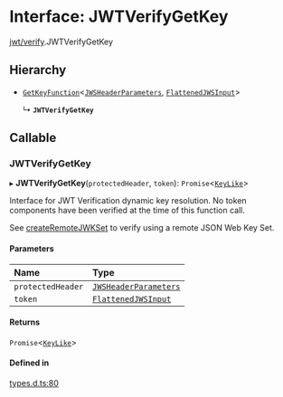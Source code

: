 # Interface: JWTVerifyGetKey

[jwt/verify](../modules/jwt_verify.md).JWTVerifyGetKey

## Hierarchy

- [`GetKeyFunction`](types.getkeyfunction.md)<[`JWSHeaderParameters`](types.jwsheaderparameters.md), [`FlattenedJWSInput`](types.flattenedjwsinput.md)\>

  ↳ **`JWTVerifyGetKey`**

## Callable

### JWTVerifyGetKey

▸ **JWTVerifyGetKey**(`protectedHeader`, `token`): `Promise`<[`KeyLike`](../types/types.keylike.md)\>

Interface for JWT Verification dynamic key resolution.
No token components have been verified at the time of this function call.

See [createRemoteJWKSet](../functions/jwks_remote.createremotejwkset.md#function-createremotejwkset)
to verify using a remote JSON Web Key Set.

#### Parameters

| Name | Type |
| :------ | :------ |
| `protectedHeader` | [`JWSHeaderParameters`](types.jwsheaderparameters.md) |
| `token` | [`FlattenedJWSInput`](types.flattenedjwsinput.md) |

#### Returns

`Promise`<[`KeyLike`](../types/types.keylike.md)\>

#### Defined in

[types.d.ts:80](https://github.com/panva/jose/blob/v3.14.0/src/types.d.ts#L80)
